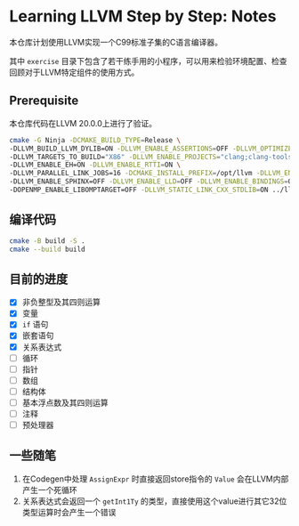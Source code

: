 # Learning LLVM Step by Step: Notes

本仓库计划使用LLVM实现一个C99标准子集的C语言编译器。

其中 `exercise` 目录下包含了若干练手用的小程序，可以用来检验环境配置、检查回顾对于LLVM特定组件的使用方式。

## Prerequisite

本仓库代码在LLVM 20.0.0上进行了验证。

```sh
cmake -G Ninja -DCMAKE_BUILD_TYPE=Release \
-DLLVM_BUILD_LLVM_DYLIB=ON -DLLVM_ENABLE_ASSERTIONS=OFF -DLLVM_OPTIMIZED_TABLEGEN=ON \
-DLLVM_TARGETS_TO_BUILD="X86" -DLLVM_ENABLE_PROJECTS="clang;clang-tools-extra;mlir;openmp" -DLLVM_BUILD_TOOLS=ON \
-DLLVM_ENABLE_EH=ON -DLLVM_ENABLE_RTTI=ON \
-DLLVM_PARALLEL_LINK_JOBS=16 -DCMAKE_INSTALL_PREFIX=/opt/llvm -DLLVM_ENABLE_DOXYGEN=OFF \
-DLLVM_ENABLE_SPHINX=OFF -DLLVM_ENABLE_LLD=OFF -DLLVM_ENABLE_BINDINGS=OFF -DLLVM_ENABLE_LIBXML2=OFF \
-DOPENMP_ENABLE_LIBOMPTARGET=OFF -DLLVM_STATIC_LINK_CXX_STDLIB=ON ../llvm
```

## 编译代码

```sh
cmake -B build -S .
cmake --build build
```

## 目前的进度

- [x] 非负整型及其四则运算
- [x] 变量
- [x] `if` 语句
- [x] 嵌套语句
- [x] 关系表达式
- [ ] 循环
- [ ] 指针
- [ ] 数组
- [ ] 结构体
- [ ] 基本浮点数及其四则运算
- [ ] 注释
- [ ] 预处理器

## 一些随笔

1. 在Codegen中处理 `AssignExpr` 时直接返回store指令的 `Value` 会在LLVM内部产生一个死循环
2. 关系表达式会返回一个 `getInt1Ty` 的类型，直接使用这个value进行其它32位类型运算时会产生一个错误
